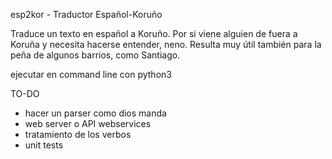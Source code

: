 esp2kor - Traductor Español-Koruño

Traduce un texto en español a Koruño. Por si viene alguien de fuera a Koruña y necesita hacerse entender, neno. Resulta muy útil también para la peña de algunos barrios, como Santiago. 

ejecutar en command line con python3

TO-DO
- hacer un parser como dios manda
- web server o API webservices
- tratamiento de los verbos
- unit tests


